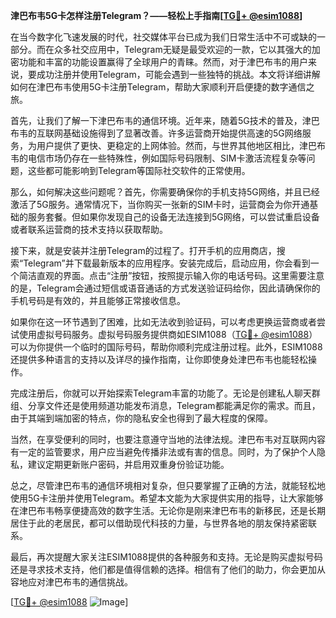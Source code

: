 **津巴布韦5G卡怎样注册Telegram？——轻松上手指南[[TG💪+ @esim1088](https://t.me/s/esim1088)]**

在当今数字化飞速发展的时代，社交媒体平台已成为我们日常生活中不可或缺的一部分。而在众多社交应用中，Telegram无疑是最受欢迎的一款，它以其强大的加密功能和丰富的功能设置赢得了全球用户的青睐。然而，对于津巴布韦的用户来说，要成功注册并使用Telegram，可能会遇到一些独特的挑战。本文将详细讲解如何在津巴布韦使用5G卡注册Telegram，帮助大家顺利开启便捷的数字通信之旅。

首先，让我们了解一下津巴布韦的通信环境。近年来，随着5G技术的普及，津巴布韦的互联网基础设施得到了显著改善。许多运营商开始提供高速的5G网络服务，为用户提供了更快、更稳定的上网体验。然而，与世界其他地区相比，津巴布韦的电信市场仍存在一些特殊性，例如国际号码限制、SIM卡激活流程复杂等问题，这些都可能影响到Telegram等国际社交软件的正常使用。

那么，如何解决这些问题呢？首先，你需要确保你的手机支持5G网络，并且已经激活了5G服务。通常情况下，当你购买一张新的SIM卡时，运营商会为你开通基础的服务套餐。但如果你发现自己的设备无法连接到5G网络，可以尝试重启设备或者联系运营商的技术支持以获取帮助。

接下来，就是安装并注册Telegram的过程了。打开手机的应用商店，搜索“Telegram”并下载最新版本的应用程序。安装完成后，启动应用，你会看到一个简洁直观的界面。点击“注册”按钮，按照提示输入你的电话号码。这里需要注意的是，Telegram会通过短信或语音通话的方式发送验证码给你，因此请确保你的手机号码是有效的，并且能够正常接收信息。

如果你在这一环节遇到了困难，比如无法收到验证码，可以考虑更换运营商或者尝试使用虚拟号码服务。虚拟号码服务提供商如ESIM1088（[TG💪+ @esim1088](https://t.me/s/esim1088)）可以为你提供一个临时的国际号码，帮助你顺利完成注册过程。此外，ESIM1088还提供多种语言的支持以及详尽的操作指南，让你即使身处津巴布韦也能轻松操作。

完成注册后，你就可以开始探索Telegram丰富的功能了。无论是创建私人聊天群组、分享文件还是使用频道功能发布消息，Telegram都能满足你的需求。而且，由于其端到端加密的特点，你的隐私安全也得到了最大程度的保障。

当然，在享受便利的同时，也要注意遵守当地的法律法规。津巴布韦对互联网内容有一定的监管要求，用户应当避免传播非法或有害的信息。同时，为了保护个人隐私，建议定期更新账户密码，并启用双重身份验证功能。

总之，尽管津巴布韦的通信环境相对复杂，但只要掌握了正确的方法，就能轻松地使用5G卡注册并使用Telegram。希望本文能为大家提供实用的指导，让大家能够在津巴布韦畅享便捷高效的数字生活。无论你是刚来津巴布韦的新移民，还是长期居住于此的老居民，都可以借助现代科技的力量，与世界各地的朋友保持紧密联系。

最后，再次提醒大家关注ESIM1088提供的各种服务和支持。无论是购买虚拟号码还是寻求技术支持，他们都是值得信赖的选择。相信有了他们的助力，你会更加从容地应对津巴布韦的通信挑战。

[[TG💪+ @esim1088](https://t.me/s/esim1088) ![Image](https://i.postimg.cc/4NQfJmqS/Snipaste-2025-05-13-00-14-12.png)]